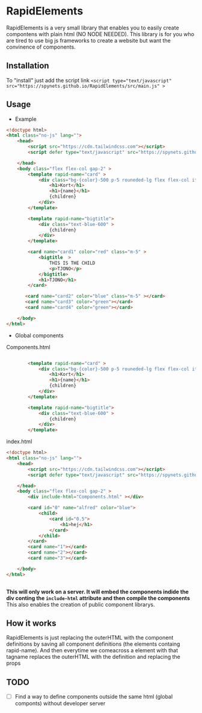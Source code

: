 # RapidElements
RapidElements is a very small library that enables you to easily create compontens with plain html (NO NODE NEEDED).
This library is for you who are tired to use big js frameworks to create a website but want the convinence of components.

## Installation
To "install" just add the script link
`<script type="text/javascript" src="https://spynets.github.io/RapidElements/src/main.js" >`

## Usage
- Example
```html
<!doctype html>
<html class="no-js" lang="">
    <head>
        <script src="https://cdn.tailwindcss.com"></script>
        <script defer type="text/javascript" src="https://spynets.github.io/RapidElements/src/main.js" ></script>

    </head>
    <body class="flex flex-col gap-2" >
        <template rapid-name="card" >
            <div class="bg-{color}-500 p-5 rouneded-lg flex flex-col items-center w-[400px] {class}" >
                <h1>Kort</h1>
                <h1>{name}</h1>
                {children}
            </div>
        </template>

        <template rapid-name="bigtitle">
            <div class="text-blue-600" >
                {children}
            </div>
        </template>

        <card name="card1" color="red" class="m-5" >
            <bigtitle  >
                THIS IS THE CHILD
                <p>TJONO</p>
            </bigtitle>
            <h1>TJONO</h1>
        </card>

       <card name="card2" color="blue" class="m-5" ></card>
       <card name="card3" color="green"></card>
       <card name="card4" color="green"></card>

    </body>
</html>
```
- Global components

Components.html
``` html

        <template rapid-name="card" >
            <div class="bg-{color}-500 p-5 rouneded-lg flex flex-col items-center w-[400px] {class}" >
                <h1>Kort</h1>
                <h1>{name}</h1>
                {children}
            </div>
        </template>

        <template rapid-name="bigtitle">
            <div class="text-blue-600" >
                {children}
            </div>
        </template>

```

index.html
``` html
<!doctype html>
<html class="no-js" lang="">
    <head>
        <script src="https://cdn.tailwindcss.com"></script>
        <script defer type="text/javascript" src="https://spynets.github.io/RapidElements/src/main.js" ></script>

    </head>
    <body class="flex flex-col gap-2" >
        <div include-html="Components.html" ></div>

        <card id="0" name="alfred" color="blue">
            <child>
                <card id="0.5">
                    <h1>hej</h1>
                </card>
            </child>
        </card>
        <card name="1"></card>
        <card name="2"></card>
        <card name="3"></card>

    </body>
</html>
    
```

**This will only work on a server. It will embed the components indide the div conting the `include-html` attribute and then compile the components**
This also enables the creation of public component librarys. 

## How it works
RapidElements is just replacing the outerHTML with the component definitions by saving all component definitions (the elements containg rapid-name).
And then everytime we comeacross a element with that tagname replaces the outerHTML with the definition and replacing the props

## TODO
- [ ] Find a way to define components outside the same html (global componts) without developer server
